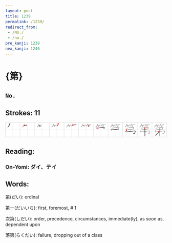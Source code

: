 ```yaml
---
layout: post
title: 1239
permalink: /1239/
redirect_from:
 - /No./
 - /no./
pre_kanji: 1238
nex_kanji: 1240
---
```


# {第}

## `No.`

## Strokes: 11

<div class="stroke"><img src="../images/E7ACAC.png" /></div>

## Reading:

### On-Yomi: ダイ、テイ

## Words:

第(だい): ordinal

第一(だいいち): first, foremost, # 1

次第(しだい): order, precedence, circumstances, immediate(ly), as soon as, dependent upon

落第(らくだい): failure, dropping out of a class

